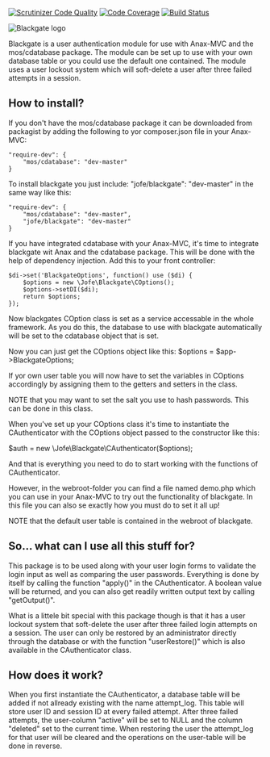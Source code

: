 [![Scrutinizer Code Quality](https://scrutinizer-ci.com/g/JonteFerm/blackgate_testable/badges/quality-score.png?b=master)](https://scrutinizer-ci.com/g/JonteFerm/blackgate_testable/?branch=master)
[![Code Coverage](https://scrutinizer-ci.com/g/JonteFerm/blackgate_testable/badges/coverage.png?b=master)](https://scrutinizer-ci.com/g/JonteFerm/blackgate_testable/?branch=master)
[![Build Status](https://scrutinizer-ci.com/g/JonteFerm/blackgate_testable/badges/build.png?b=master)](https://scrutinizer-ci.com/g/JonteFerm/blackgate_testable/build-status/master)

![Blackgate logo](webroot/img/blackgate.jpg)

Blackgate is a user authentication module for use with Anax-MVC and the mos/cdatabase package. The module can be set up to use with your own database table or you could use the default one contained. The module uses a user lockout system which will soft-delete a user after three failed attempts in a session.

How to install?
------------
If you don't have the mos/cdatabase package it can be downloaded from packagist by adding the following to yor composer.json file in your Anax-MVC:

    "require-dev": {
        "mos/cdatabase": "dev-master"
    }

To install blackgate you just include: "jofe/blackgate": "dev-master" in the same way like this:

    "require-dev": {
        "mos/cdatabase": "dev-master",
        "jofe/blackgate": "dev-master"
    }

If you have integrated cdatabase with your Anax-MVC, it's time to integrate blackgate wit Anax and the cdatabase package. This will be done with the help of dependency injection. Add this to your front controller:

	$di->set('BlackgateOptions', function() use ($di) {
		$options = new \Jofe\Blackgate\COptions();
		$options->setDI($di);
		return $options;
	});

Now blackgates COption class is set as a service accessable in the whole framework. As you do this, the database to use with blackgate automatically will be set to the cdatabase object that is set.

Now you can just get the COptions object like this: $options = $app->BlackgateOptions;

If yor own user table you will now have to set the variables in COptions accordingly by assigning them to the getters and setters in the class.

NOTE that you may want to set the salt you use to hash passwords. This can be done in this class.

When you've set up your COptions class it's time to instantiate the CAuthenticator with the COptions object passed to the constructor like this:

$auth = new \Jofe\Blackgate\CAuthenticator($options);

And that is everything you need to do to start working with the functions of CAuthenticator.

However, in the webroot-folder you can find a file named demo.php which you can use in your Anax-MVC to try out the functionality of blackgate. In this file you can also se exactly how you must do to set it all up!

NOTE that the default user table is contained in the webroot of blackgate.

So... what can I use all this stuff for?
-----------------------------------------
This package is to be used along with your user login forms to validate the login input as well as comparing the user passwords. Everything is done by itself by calling the function "apply()" in the CAuthenticator. A boolean value will be returned, and you can also get readily written output text by calling "getOutput()".

What is a littele bit special with this package though is that it has a user lockout system that soft-delete the user after three failed login attempts on a session. The user can only be restored by an administrator directly through the database or with the function "userRestore()" which is also available in the CAuthenticator class.

How does it work?
-------------------
When you first instantiate the CAuthenticator, a database table will be added if not allready existing with the name attempt_log. This table will store user ID and session ID at every failed attempt. After three failed attempts, the user-column "active" will be set to NULL and the column "deleted" set to the current time. When restoring the user the attempt_log for that user will be cleared and the operations on the user-table will be done in reverse.


